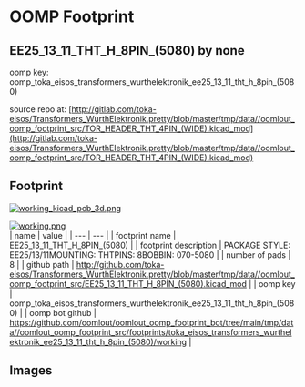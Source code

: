 # OOMP Footprint  
## EE25_13_11_THT_H_8PIN_(5080)  by none  
  
oomp key: oomp_toka_eisos_transformers_wurthelektronik_ee25_13_11_tht_h_8pin_(5080)  
  
source repo at: [http://gitlab.com/toka-eisos/Transformers_WurthElektronik.pretty/blob/master/tmp/data//oomlout_oomp_footprint_src/TOR_HEADER_THT_4PIN_(WIDE).kicad_mod](http://gitlab.com/toka-eisos/Transformers_WurthElektronik.pretty/blob/master/tmp/data//oomlout_oomp_footprint_src/TOR_HEADER_THT_4PIN_(WIDE).kicad_mod)  
## Footprint  
  
[![working_kicad_pcb_3d.png](working_kicad_pcb_3d_600.png)](working_kicad_pcb_3d.png)  
  
[![working.png](working_600.png)](working.png)  
| name | value | 
| --- | --- | 
| footprint name | EE25_13_11_THT_H_8PIN_(5080) | 
| footprint description | PACKAGE STYLE: EE25/13/11MOUNTING: THTPINS: 8BOBBIN: 070-5080 | 
| number of pads | 8 | 
| github path | http://github.com/toka-eisos/Transformers_WurthElektronik.pretty/blob/master/tmp/data//oomlout_oomp_footprint_src/EE25_13_11_THT_H_8PIN_(5080).kicad_mod | 
| oomp key | oomp_toka_eisos_transformers_wurthelektronik_ee25_13_11_tht_h_8pin_(5080) | 
| oomp bot github | https://github.com/oomlout/oomlout_oomp_footprint_bot/tree/main/tmp/data//oomlout_oomp_footprint_src/footprints/toka_eisos_transformers_wurthelektronik_ee25_13_11_tht_h_8pin_(5080)/working | 
## Images  
